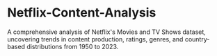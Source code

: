 # Netflix-Content-Analysis
A comprehensive analysis of Netflix's Movies and TV Shows dataset, uncovering trends in content production, ratings, genres, and country-based distributions from 1950 to 2023.

